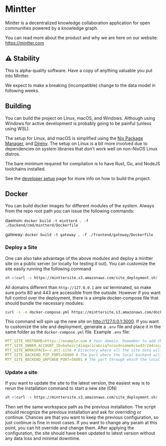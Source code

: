 # Mintter

Mintter is a decentralized knowledge collaboration application for open
communities powered by a knowledge graph.

You can read more about the product and why we are here on our website:
https://mintter.com

## ⚠️ Stability

This is alpha-quality software. Have a copy of anything valuable you put into
Mintter.

We expect to make a breaking (incompatible) change to the data model in
following weeks.

## Building

You can build the project on Linux, macOS, and Windows. Although using Windows
for active development is probably going to be painful (unless using WSL).

The setup for Linux, and macOS is simplified using the
[Nix Package Manager](https://nixos.org/nix), and [Direnv](https://direnv.net).
The setup on Linux is a bit more involved due to dependencies on system
libraries that don't work well on non-NixOS Linux distros.

The bare minimum required for compilation is to have Rust, Go, and NodeJS
toolchains installed.

See the [developer setup](./docs/dev-setup.md) page for more info on how to
build the project.

## Docker
You can build docker images for different modules of the system. Always from
the repo root path you can issue the following commands:

daemon: `docker build -t mintterd . -f ./backend/cmd/mintterd/Dockerfile`

gateway: `docker build -t gateway . -f ./frontend/gateway/Dockerfile`

### Deploy a Site
One can also take advantage of the above modules and deploy a mintter site
on a public server (or locally for testing it out).
You can customize the site easily running the following command
```bash
sh <(curl -s https://minttersite.s3.amazonaws.com/site_deployment.sh)
```
All domains different than `http://127.0.0.1` are ssl terminated, so make sure 
ports 80 and 443 are accessible from the outside.
However if you want full control over the deployment, there is a simple docker-compose file that should bundle the necessary modules:
```bash
curl -s -o docker-compose.yml https://minttersite.s3.amazonaws.com/docker-compose.yml && docker compose up -d
```
This command will spin up the new site on http://127.0.0.1:3000. If you want 
to customize the site and deployment, generate a `.env` file and place
it in the same folder as the `docker-compose.yml` file. Example `.env` file:
```yaml
MTT_SITE_HOSTNAME=https://example.com # Your domain. Remember to add the protocol [http(s)://] + url [yourdomain.com]
MTT_SITE_OWNER_ACCOUNT_ID=bahezrj4iaqacicabciqfnrov4niome6csw43r244roia35q6fiak75bmapk2zjudj3uffea # The mintter account ID of the owner of the site 
MTT_SITE_WORKSPACE=~/.mtt-site # Directory where all the site data will be stored.
MTT_SITE_BACKEND_P2P_PORT=56000 # The port where the local backend will talk to the p2p network. (To get the documents)
MTT_SITE_BACKEND_GRPCWEB_PORT=56001 # The port through which the local backend and the gateway communicate each other.
```
### Update a site
If you want to update the site to the latest version, the easiest way is to rerun the
installation command to start a new site (ON)
```bash
sh <(curl -s https://minttersite.s3.amazonaws.com/site_deployment.sh)
```
Then set the same workspace path as the previous installation. The script
should recognize the previous installation and ask for overriding or continue. 
Chances are that you want to keep the previous configuration, so just continue 
is fine in most cases. If you want to change any param at this point, you can 
hit override and change them.
After applying the configuration, the site should have been updated to latest version
without any data loss and minimal downtime.